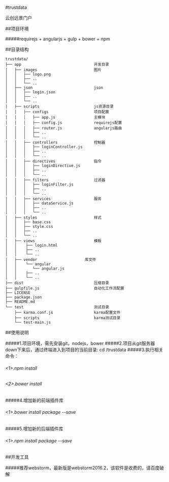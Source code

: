 #trustdata

云创远景门户

##项目环境

#####requirejs + angularjs + gulp + bower + npm

##目录结构

    trustdata/
    ├── app                                开发目录
    │   ├── images                         图片
    │   │   ├── logo.png
    │   │   ├── ..
    │   │   └── ..
    │   ├── json                           json
    │   │   ├── login.json
    │   │   ├── ..
    │   │   └── ..
    │   ├── scripts                        js资源目录
    │   │   ├── configs                    项目配置
    │   │   │   ├── app.js                 主模块
    │   │   │   ├── config.js              requirejs配置
    │   │   │   ├── router.js              angularjs路由
    │   │   │   ├── ..
    │   │   │   └── ..
    │   │   ├── controllers                控制器
    │   │   │   ├── loginController.js
    │   │   │   ├── ..
    │   │   │   └── ..
    │   │   ├── directives                 指令
    │   │   │   ├── loginDirective.js
    │   │   │   ├── ..
    │   │   │   └── ..
    │   │   ├── filters                    过滤器
    │   │   │   ├── loginFilter.js
    │   │   │   ├── ..
    │   │   │   └── ..
    │   │   ├── services                   服务
    │   │   │   ├── dataService.js
    │   │   │   ├── ..
    │   │   │   └── ..
    │   ├── styles                         样式
    │   │   ├── base.css
    │   │   ├── style.css
    │   │   ├── ..
    │   │   └── ..
    │   ├── views                          模板
    │   │    ├── login.html
    │   │    ├── ..
    │   │    └── ..
    │   ├── vendor                     库文件
    │   │    └── angular
    │   │       └── angular.js
    │   │    ├── ..
    │   │    └── ..
    ├── dist                               压缩目录
    ├── gulpfile.js                        自动化工作流配置
    ├── LICENSE
    ├── package.json
    ├── README.md
    └── test                               测试目录
        ├── karma.conf.js                  karma配置文件
        ├── scripts                        karma测试目录
        └── test-main.js


##使用说明

#####1.项目环境，需先安装git，nodejs，bower
#####2.项目从git服务器down下来后，通过终端进入到项目的当前目录: cd /trustdata
#####3.执行相关命令：
###### <1>.npm install
###### <2>.bower install
#####4.增加新的前端插件库
###### <1>.bower install package --save
#####5.增加新的后端插件库
###### <1>.npm install package --save

##开发工具

#####推荐webstorm，最新版是webstorm2016.2，该软件是收费的，请百度破解